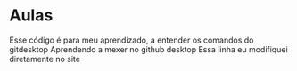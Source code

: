 # Aulas
 Esse código é para meu aprendizado, a entender os comandos do gitdesktop
 Aprendendo a mexer no github desktop
Essa linha eu modifiquei diretamente no site
